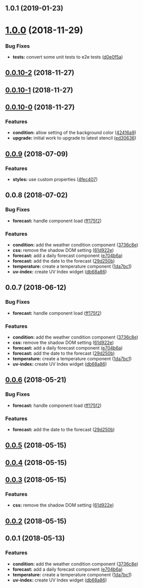 <a name="1.0.1"></a>

## 1.0.1 (2019-01-23)

<a name="1.0.0"></a>

# [1.0.0](https://github.com/kensodemann/csdemo-weather-widgets/compare/v0.0.10-2...v1.0.0) (2018-11-29)

### Bug Fixes

- **tests:** convert some unit tests to e2e tests ([d0e0f5a](https://github.com/kensodemann/csdemo-weather-widgets/commit/d0e0f5a))

<a name="0.0.10-2"></a>

## [0.0.10-2](https://github.com/kensodemann/csdemo-weather-widgets/compare/v0.0.10-1...v0.0.10-2) (2018-11-27)

<a name="0.0.10-1"></a>

## [0.0.10-1](https://github.com/kensodemann/csdemo-weather-widgets/compare/v0.0.10-0...v0.0.10-1) (2018-11-27)

<a name="0.0.10-0"></a>

## [0.0.10-0](https://github.com/kensodemann/csdemo-weather-widgets/compare/v0.0.9...v0.0.10-0) (2018-11-27)

### Features

- **condition:** allow setting of the background color ([42416a9](https://github.com/kensodemann/csdemo-weather-widgets/commit/42416a9))
- **upgrade:** initial work to upgrade to latest stencil ([ed30636](https://github.com/kensodemann/csdemo-weather-widgets/commit/ed30636))

<a name="0.0.9"></a>

## [0.0.9](https://github.com/kensodemann/csdemo-weather-widgets/compare/v0.0.8...v0.0.9) (2018-07-09)

### Features

- **styles:** use custom properties ([4fec407](https://github.com/kensodemann/csdemo-weather-widgets/commit/4fec407))

<a name="0.0.8"></a>

## 0.0.8 (2018-07-02)

### Bug Fixes

- **forecast:** handle component load ([ff175f2](https://github.com/kensodemann/csdemo-weather-widgets/commit/ff175f2))

### Features

- **condition:** add the weather condition component ([3736c8e](https://github.com/kensodemann/csdemo-weather-widgets/commit/3736c8e))
- **css:** remove the shadow DOM setting ([61d922e](https://github.com/kensodemann/csdemo-weather-widgets/commit/61d922e))
- **forecast:** add a daily forecast component ([e704b6a](https://github.com/kensodemann/csdemo-weather-widgets/commit/e704b6a))
- **forecast:** add the date to the forecast ([29d250b](https://github.com/kensodemann/csdemo-weather-widgets/commit/29d250b))
- **temperature:** create a temperature component ([1da7bc1](https://github.com/kensodemann/csdemo-weather-widgets/commit/1da7bc1))
- **uv-index:** create UV Index widget ([db68a86](https://github.com/kensodemann/csdemo-weather-widgets/commit/db68a86))

<a name="0.0.7"></a>

## 0.0.7 (2018-06-12)

### Bug Fixes

- **forecast:** handle component load ([ff175f2](https://github.com/kensodemann/csdemo-weather-widgets/commit/ff175f2))

### Features

- **condition:** add the weather condition component ([3736c8e](https://github.com/kensodemann/csdemo-weather-widgets/commit/3736c8e))
- **css:** remove the shadow DOM setting ([61d922e](https://github.com/kensodemann/csdemo-weather-widgets/commit/61d922e))
- **forecast:** add a daily forecast component ([e704b6a](https://github.com/kensodemann/csdemo-weather-widgets/commit/e704b6a))
- **forecast:** add the date to the forecast ([29d250b](https://github.com/kensodemann/csdemo-weather-widgets/commit/29d250b))
- **temperature:** create a temperature component ([1da7bc1](https://github.com/kensodemann/csdemo-weather-widgets/commit/1da7bc1))
- **uv-index:** create UV Index widget ([db68a86](https://github.com/kensodemann/csdemo-weather-widgets/commit/db68a86))

<a name="0.0.6"></a>

## [0.0.6](https://github.com/kensodemann/csdemo-weather-widgets/compare/v0.0.5...v0.0.6) (2018-05-21)

### Bug Fixes

- **forecast:** handle component load ([ff175f2](https://github.com/kensodemann/csdemo-weather-widgets/commit/ff175f2))

### Features

- **forecast:** add the date to the forecast ([29d250b](https://github.com/kensodemann/csdemo-weather-widgets/commit/29d250b))

<a name="0.0.5"></a>

## [0.0.5](https://github.com/kensodemann/csdemo-weather-widgets/compare/v0.0.4...v0.0.5) (2018-05-15)

<a name="0.0.4"></a>

## [0.0.4](https://github.com/kensodemann/csdemo-weather-widgets/compare/v0.0.3...v0.0.4) (2018-05-15)

<a name="0.0.3"></a>

## [0.0.3](https://github.com/kensodemann/csdemo-weather-widgets/compare/v0.0.3-3...v0.0.3) (2018-05-15)

### Features

- **css:** remove the shadow DOM setting ([61d922e](https://github.com/kensodemann/csdemo-weather-widgets/commit/61d922e))

<a name="0.0.2"></a>

## [0.0.2](https://github.com/kensodemann/csdemo-weather-widgets/compare/v0.0.1...v0.0.2) (2018-05-15)

<a name="0.0.1"></a>

## 0.0.1 (2018-05-13)

### Features

- **condition:** add the weather condition component ([3736c8e](https://github.com/kensodemann/csdemo-weather-widgets/commit/3736c8e))
- **forecast:** add a daily forecast component ([e704b6a](https://github.com/kensodemann/csdemo-weather-widgets/commit/e704b6a))
- **temperature:** create a temperature component ([1da7bc1](https://github.com/kensodemann/csdemo-weather-widgets/commit/1da7bc1))
- **uv-index:** create UV Index widget ([db68a86](https://github.com/kensodemann/csdemo-weather-widgets/commit/db68a86))
